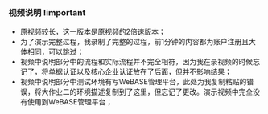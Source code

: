 ### 视频说明 !important

+ 原视频较长，这一版本是原视频的2倍速版本；
+ 为了演示完整过程，我录制了完整的过程，前1分钟的内容都为账户注册且大体相同，可以跳过；
+ 视频中说明部分中的流程和实际流程并不完全相符，因为我在录视频的时候忘记了，将单据认证以及核心企业认证放在了后面，但并不影响结果；
+ 视频中说明部分中测试环境有写WeBASE管理平台，此处为我复制粘贴的错误，将大作业二的环境描述复制到了这里，但忘记了更改。演示视频中完全没有使用到WeBASE管理平台；


